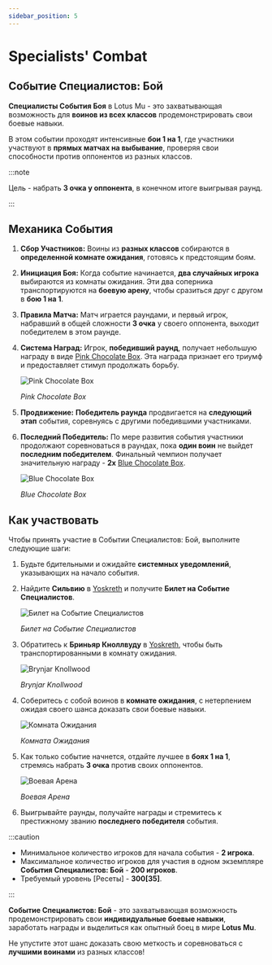 ```yaml
---
sidebar_position: 5
---
```


# Specialists' Combat

## Событие Специалистов: Бой

**Специалисты События Боя** в Lotus Mu - это захватывающая возможность для **воинов из всех классов** продемонстрировать свои боевые навыки.

В этом событии проходят интенсивные **бои 1 на 1**, где участники участвуют в **прямых матчах на выбывание**, проверяя свои способности против оппонентов из разных классов.

:::note

Цель - набрать **3 очка у оппонента**, в конечном итоге выигрывая раунд.

:::

## Механика События

1. **Сбор Участников:** Воины из **разных классов** собираются в **определенной комнате ожидания**, готовясь к предстоящим боям.

2. **Инициация Боя:** Когда событие начинается, **два случайных игрока** выбираются из комнаты ожидания. Эти два соперника транспортируются на **боевую арену**, чтобы сразиться друг с другом в **бою 1 на 1**.

3. **Правила Матча:** Матч играется раундами, и первый игрок, набравший в общей сложности **3 очка** у своего оппонента, выходит победителем в этом раунде.

4. **Система Наград:** Игрок, **победивший раунд**, получает небольшую награду в виде [Pink Chocolate Box](/items/item-bags/misc/pink-chocolate-box). Эта награда признает его триумф и предоставляет стимул продолжать борьбу.

   ![Pink Chocolate Box](/img/items/item-bags/pink-chocolate-box.png)

   _Pink Chocolate Box_

5. **Продвижение:** **Победитель раунда** продвигается на **следующий этап** события, соревнуясь с другими победившими участниками.

6. **Последний Победитель:** По мере развития события участники продолжают соревноваться в раундах, пока **один воин** не выйдет **последним победителем**. Финальный чемпион получает значительную награду - **2x** [Blue Chocolate Box](/items/item-bags/exc/blue-chocolate-box).

   ![Blue Chocolate Box](/img/items/item-bags/blue-chocolate-box.png)

   _Blue Chocolate Box_

## Как участвовать

Чтобы принять участие в Событии Специалистов: Бой, выполните следующие шаги:

1. Будьте бдительными и ожидайте **системных уведомлений**, указывающих на начало события.

2. Найдите **Сильвию** в [Yoskreth](/maps/yoskreth) и получите **Билет на Событие Специалистов**.

   ![Билет на Событие Специалистов](/img/items/invitations/specialists-combat-ticket.png)

   _Билет на Событие Специалистов_

3. Обратитесь к **Бриньяр Кноллвуду** в [Yoskreth](/maps/yoskreth), чтобы быть транспортированными в комнату ожидания.

   ![Brynjar Knollwood](/img/npc/brynjar-knollwood.jpg)

   _Brynjar Knollwood_

4. Соберитесь с собой воинов в **комнате ожидания**, с нетерпением ожидая своего шанса доказать свои боевые навыки.

   ![Комната Ожидания](/img/events/spcialists-combat/waiting-gate.jpg)

   _Комната Ожидания_

5. Как только событие начнется, отдайте лучшее в **боях 1 на 1**, стремясь набрать **3 очка** против своих оппонентов.

   ![Bоевая Aрена](/img/events/spcialists-combat/battle-arena.jpg)

   _Bоевая Aрена_

6. Выигрывайте раунды, получайте награды и стремитесь к престижному званию **последнего победителя** события.

:::caution

- Минимальное количество игроков для начала события - **2 игрока**.
- Максимальное количество игроков для участия в одном экземпляре **События Специалистов: Бой** - **200 игроков**.
- Требуемый уровень [Ресеты] - **300[35]**.

:::

**Событие Специалистов: Бой** - это захватывающая возможность продемонстрировать свои **индивидуальные боевые навыки**, заработать награды и выделиться как опытный боец в мире **Lotus Mu**.

Не упустите этот шанс доказать свою меткость и соревноваться с **лучшими воинами** из разных классов!
